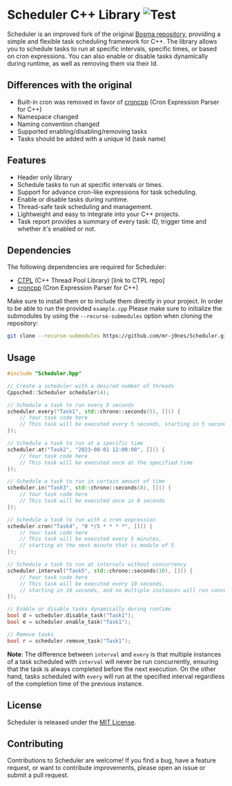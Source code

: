 # Scheduler C++ Library ![Test](https://github.com/mr-j0nes/Scheduler/actions/workflows/ci.yml/badge.svg)

Scheduler is an improved fork of the original [Bosma repository](https://github.com/Bosma/Scheduler), providing a simple and flexible task scheduling framework for C++. The library allows you to schedule tasks to run at specific intervals, specific times, or based on cron expressions. You can also enable or disable tasks dynamically during runtime, as well as removing them via their Id.

## Differences with the original

- Built-in cron was removed in favor of [croncpp](https://github.com/mariusbancila/croncpp) (Cron Expression Parser for C++)
- Namespace changed
- Naming convention changed
- Supported enabling/disabling/removing tasks
- Tasks should be added with a unique Id (task name)

## Features

- Header only library
- Schedule tasks to run at specific intervals or times.
- Support for advance cron-like expressions for task scheduling.
- Enable or disable tasks during runtime.
- Thread-safe task scheduling and management.
- Lightweight and easy to integrate into your C++ projects.
- Task report provides a summary of every task: ID, trigger time and whether it's enabled or not.

## Dependencies

The following dependencies are required for Scheduler:

- [CTPL](https://github.com/vit-vit/CTPL) (C++ Thread Pool Library) [link to CTPL repo]
- [croncpp](https://github.com/mariusbancila/croncpp) (Cron Expression Parser for C++)

Make sure to install them or to include them directly in your project.
In order to be able to run the provided `example.cpp` Please make sure to initialize the submodules by using the `--recurse-submodules` option when cloning the repository:

```bash
git clone --recurse-submodules https://github.com/mr-j0nes/Scheduler.git
```

## Usage

```cpp
#include "Scheduler.hpp"

// Create a scheduler with a desired number of threads
Cppsched::Scheduler scheduler(4);

// Schedule a task to run every 5 seconds
scheduler.every("Task1", std::chrono::seconds(5), []() {
    // Your task code here
    // This task will be executed every 5 seconds, starting in 5 seconds
});

// Schedule a task to run at a specific time
scheduler.at("Task2", "2023-08-01 12:00:00", []() {
    // Your task code here
    // This task will be executed once at the specified time
});

// Schedule a task to run in certain amount of time
scheduler.in("Task3", std::chrono::seconds(8), []() {
    // Your task code here
    // This task will be executed once in 8 seconds
});

// Schedule a task to run with a cron expression
scheduler.cron("Task4", "0 */5 * * * *", []() {
    // Your task code here
    // This task will be executed every 5 minutes, 
    // starting at the next minute that is module of 5
});

// Schedule a task to run at intervals without concurrency
scheduler.interval("Task5", std::chrono::seconds(10), []() {
    // Your task code here
    // This task will be executed every 10 seconds, 
    // starting in 10 seconds, and no multiple instances will run concurrently
});

// Enable or disable tasks dynamically during runtime
bool d = scheduler.disable_task("Task1");
bool e = scheduler.enable_task("Task1");

// Remove tasks
bool r = scheduler.remove_task("Task1");
```

**Note**: The difference between `interval` and `every` is that multiple instances of a task scheduled with `interval` will never be run concurrently, ensuring that the task is always completed before the next execution. On the other hand, tasks scheduled with `every` will run at the specified interval regardless of the completion time of the previous instance.

## License

Scheduler is released under the [MIT License](LICENSE).

## Contributing

Contributions to Scheduler are welcome! If you find a bug, have a feature request, or want to contribute improvements, please open an issue or submit a pull request.
